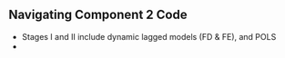 ## Navigating Component 2 Code 
- Stages I and II include dynamic lagged models (FD & FE), and POLS
- 
